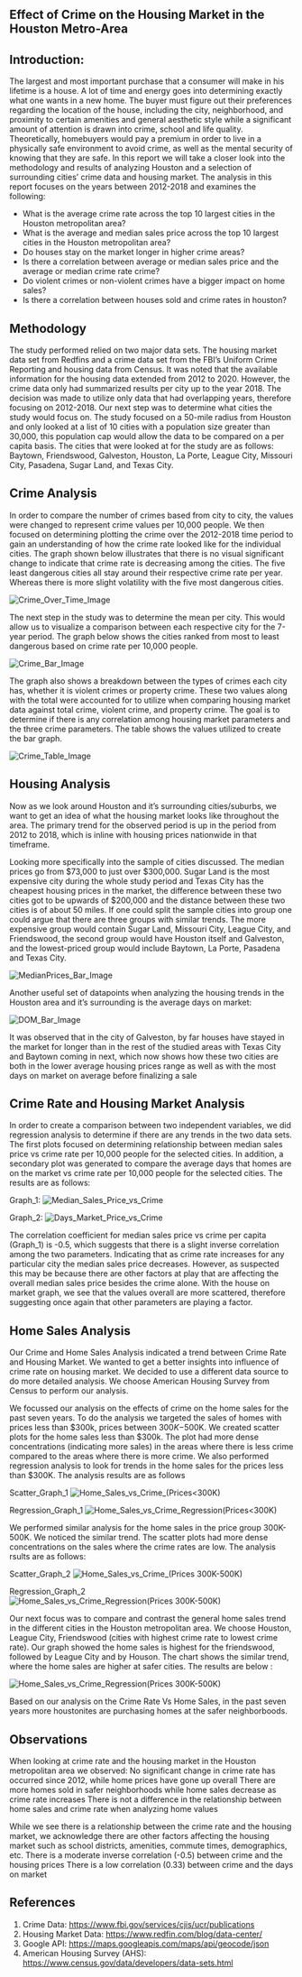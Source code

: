 ## Effect of Crime on the Housing Market in the Houston Metro-Area

## Introduction:
The largest and most important purchase that a consumer will make in his lifetime is a house. A lot of time and energy goes into determining exactly what one wants in a new home. The buyer must figure out their preferences regarding the location of the house, including the city, neighborhood, and proximity to certain amenities and general aesthetic style while a significant amount of attention is drawn into crime, school and life quality. Theoretically, homebuyers would pay a premium in order to live in a physically safe environment to avoid crime, as well as the mental security of knowing that they are safe.  In this report we will take a closer look into the methodology and results of analyzing Houston and a selection of surrounding cities’ crime data and housing market. The analysis in this report focuses on the years between 2012-2018 and examines the following:

* What is the average crime rate across the top 10 largest cities in the Houston metropolitan area?
* What is the average and median sales price across the top 10 largest cities in the Houston metropolitan area?
* Do houses stay on the market longer in higher crime areas?
* Is there a correlation between average or median sales price and the average or median crime rate crime?
* Do violent crimes or non-violent crimes have a bigger impact on home sales?
* Is there a correlation between houses sold and crime rates in houston?


## Methodology
The study performed relied on two major data sets. The housing market data set from Redfins and a crime data set from the FBI’s Uniform Crime Reporting and housing data from Census. It was noted that the available information for the housing data extended from 2012 to 2020. However, the crime data only had summarized results per city up to the year 2018. The decision was made to utilize only data that had overlapping years, therefore focusing on 2012-2018.
Our next step was to determine what cities the study would focus on. The study focused on a 50-mile radius from Houston and only looked at a list of 10 cities with a population size greater than 30,000, this population cap would allow the data to be compared on a per capita basis. The cities that were looked at for the study are as follows: Baytown, Friendswood, Galveston, Houston, La Porte, League City, Missouri City, Pasadena, Sugar Land, and Texas City.


## Crime Analysis
In order to compare the number of crimes based from city to city, the values were changed to represent crime values per 10,000 people. We then focused on determining plotting the crime over the 2012-2018 time period to gain an understanding of how the crime rate looked like for the individual cities. The graph shown below illustrates that there is no visual significant change to indicate that crime rate is decreasing among the cities. The five least dangerous cities all stay around their respective crime rate per year. Whereas there is more slight volatility with the five most dangerous cities. 

![Crime_Over_Time_Image](Images/Crime_Line.png)

The next step in the study was to determine the mean per city. This would allow us to visualize a comparison between each respective city for the 7-year period. The graph below shows the cities ranked from most to least dangerous based on crime rate per 10,000 people.

![Crime_Bar_Image](Images/Crime_Bar.png)

The graph also shows a breakdown between the types of crimes each city has, whether it is violent crimes or property crime. These two values along with the total were accounted for to utilize when comparing housing market data against total crime, violent crime, and property crime. The goal is to determine if there is any correlation among housing market parameters and the three crime parameters. The table shows the values utilized to create the bar graph.

![Crime_Table_Image](Images/Crime_Table.png)


## Housing Analysis
Now as we look around Houston and it’s surrounding cities/suburbs, we want to get an idea of what the housing market looks like throughout the area. The primary trend for the observed period is up in the period from 2012 to 2018, which is inline with housing prices nationwide in that timeframe. 

Looking more specifically into the sample of cities discussed. The median prices go from $73,000 to just over $300,000. Sugar Land is the most expensive city during the whole study period and Texas City has the cheapest housing prices in the market, the difference between these two cities got to be upwards of $200,000 and the distance between these two cities is of about 50 miles. If one could split the sample cities into group one could argue that there are three groups with similar trends. The more expensive group would contain Sugar Land, Missouri City, League City, and Friendswood, the second group would have Houston itself and Galveston, and the lowest-priced group would include Baytown, La Porte, Pasadena and Texas City.

![MedianPrices_Bar_Image](Images/housingprices_linechart.png)

Another useful set of datapoints when analyzing the housing trends in the Houston area and it’s surrounding is the average days on market:

![DOM_Bar_Image](Images/daysonmarket_barchart.png)

It was observed that in the city of Galveston, by far houses have stayed in the market for longer than in the rest of the studied areas with Texas City and Baytown coming in next, which now shows how these two cities are both in the lower average housing prices range as well as with the most days on market on average before finalizing a sale 


## Crime Rate and Housing Market Analysis
In order to create a comparison between two independent variables, we did regression analysis to determine if there are any trends in the two data sets. The first plots focused on determining relationship between median sales price vs crime rate per 10,000 people for the selected cities. In addition, a secondary plot was generated to compare the average days that homes are on the market vs crime rate per 10,000 people for the selected cities. The results are as follows:

Graph_1:
![Median_Sales_Price_vs_Crime](Images/CrimeVsSalesPrice.png)

Graph_2:
![Days_Market_Price_vs_Crime](Images/CrimeVsDaysonMarket.png)

The correlation coefficient for median sales price vs crime per capita (Graph_1) is -0.5, which suggests that there is a slight inverse correlation among the two parameters. Indicating that as crime rate increases for any particular city the median sales price decreases. However, as suspected this may be because there are other factors at play that are affecting the overall median sales price besides the crime alone. With the house on market graph, we see that the values overall are more scattered, therefore suggesting once again that other parameters are playing a factor.

## Home Sales Analysis

Our Crime and Home Sales Analysis indicated a trend between Crime Rate and Housing Market. We wanted to get a better insights into influence of crime rate on housing market. We decided to use a different data source to do more detailed analysis. We choose American Housing Survey from Census to perform our analysis. 

We focussed our analysis on the effects of crime on the home sales for the past seven years. To do the analysis we targeted the sales of homes with prices less than $300k, prices between $300K-$500K. We created scatter plots for the home sales less than $300k. The plot had more dense concentrations (indicating more sales) in the areas where there is less crime compared to the areas where there is more crime. We also performed regression analysis to look for trends in the home sales for the prices less than $300K. The analysis results are as follows 

Scatter_Graph_1
![Home_Sales_vs_Crime_(Prices<300K)](Images/HomeSalesVsCrime_0Kto300K.png)

Regression_Graph_1
![Home_Sales_vs_Crime_Regression(Prices<300K)](Images/HomeSalesVsCrime_Regression_0Kto300K.png)

We performed similar analysis for the home sales in the price group 300K-500K. We noticed the similar trend. The scatter plots had more dense concentrations on the sales where the crime rates are low. The analysis rsults are as follows:

Scatter_Graph_2
![Home_Sales_vs_Crime_(Prices 300K-500K)](Images/HomeSalesVsCrime_300Kto500K.png)

Regression_Graph_2
![Home_Sales_vs_Crime_Regression(Prices 300K-500K)](Images/HomeSalesVsCrime_Regression_300Kto500K.png)

Our next focus was to compare and contrast the general home sales trend in the different cities in the Houston metropolitan area. We choose Houston, League City, Friendswood (cities with highest crime rate to lowest crime rate). Our graph showed the home sales is highest for the friendswood, followed by League City and by Houson. The chart shows the similar trend, where the home sales are higher at safer cities. The results are below :

![Home_Sales_vs_Crime_Regression(Prices 300K-500K)](Images/HomeSalesVsCrime_Regression_300Kto500K.png)

Based on our analysis on the Crime Rate Vs Home Sales, in the past seven years more houstonites are purchasing homes at the safer neighborboods. 

## Observations

When looking at crime rate and the housing market in the Houston metropolitan area we observed:
No significant change in crime rate has occurred since 2012, while home prices have gone up overall
There are more homes sold in safer neighborhoods while home sales decrease as crime rate increases
There is not a difference in the relationship between home sales and crime rate when analyzing home values

While we see there is a relationship between the crime rate and the housing market, we acknowledge there are other factors affecting the housing market such as school districts, amenities, commute times,  demographics, etc.
There is a moderate inverse correlation (-0.5) between crime and the housing prices	
There is a low correlation (0.33) between crime and the days on market


## References
1. Crime Data: https://www.fbi.gov/services/cjis/ucr/publications
2. Housing Market Data: https://www.redfin.com/blog/data-center/
3. Google API: https://maps.googleapis.com/maps/api/geocode/json
4. American Housing Survey (AHS): https://www.census.gov/data/developers/data-sets.html
